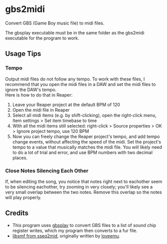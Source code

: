 # gbs2midi
Convert GBS (Game Boy music file) to midi files.

<!--Please see [this video](https://www.youtube.com/watch?v=PLACEHOLDER) for a demonstration of what gbs2midi is capable of.-->

The gbsplay executable must be in the same folder as the gbs2midi executable for the program to work.

## Usage Tips

### Tempo

Output midi files do not follow any tempo. To work with these files, I recommend that you open the midi files in a DAW and set the midi files to ignore the DAW's tempo.    
Here is how to do that in Reaper:   
1. Leave your Reaper project at the default BPM of 120
2. Open the midi file in Reaper
3. Select all midi items (e.g. by shift-clicking), open the right-click menu, Item settings > Set item timebase to time
4. With all the midi items still selected: right-click > Source properties > OK > Ignore project tempo, use 120 BPM
5. Now you can freely change the Reaper project's tempo, and add tempo change events, without affecting the speed of the midi. Set the project's tempo to a value that musically matches the midi file. You will likely need to do a lot of trial and error, and use BPM numbers with two decimal places.

### Close Notes Silencing Each Other

If, when editing the song, you notice that notes right next to eachother seem to be silencing eachother, try zooming in very closely; you'll likely see a very small overlap between the two notes. Remove this overlap so the notes will play properly.

## Credits
- This program uses [gbsplay](https://github.com/mmitch/gbsplay) to convert GBS files to a list of sound chip register writes, which my program then converts to a fur file.
- [libsmf from sseq2mid](https://github.com/Thysbelon/sseq2mid), originally written by [loveemu](https://github.com/loveemu/loveemu-lab/tree/master/nds/sseq2mid/src).